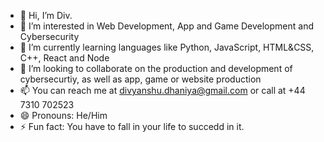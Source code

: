 - 👋 Hi, I’m Div.
- 👀 I’m interested in Web Development, App and Game Development and Cybersecurity
- 🌱 I’m currently learning languages like Python, JavaScript, HTML&CSS, C++, React and Node
- 💞️ I’m looking to collaborate on the production and development of cybersecurtiy, as well as app, game or website production
- 📫 You can reach me at divyanshu.dhaniya@gmail.com or call at +44 7310 702523
- 😄 Pronouns: He/Him
- ⚡ Fun fact: You have to fall in your life to succedd in it.

<!---
divdhaniya/divdhaniya is a ✨ special ✨ repository because its `README.md` (this file) appears on your GitHub profile.
You can click the Preview link to take a look at your changes.
--->
